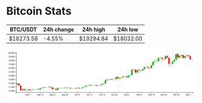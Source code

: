# Bitcoin Stats

BTC/USDT|24h change|24h high|24h low|
|---|---|---|---|
|$18273.58|-4.55%|$19294.84|$18032.00|

<img src="./chart.svg">
